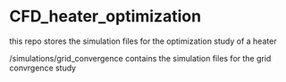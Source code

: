 # CFD_heater_optimization

this repo stores the simulation files for the optimization study of a heater

/simulations/grid_convergence contains the simulation files for the grid convrgence study
